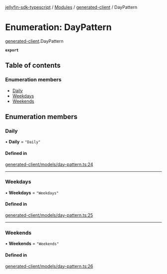 [jellyfin-sdk-typescript](../README.md) / [Modules](../modules.md) / [generated-client](../modules/generated_client.md) / DayPattern

# Enumeration: DayPattern

[generated-client](../modules/generated_client.md).DayPattern

**`export`**

## Table of contents

### Enumeration members

- [Daily](generated_client.DayPattern.md#daily)
- [Weekdays](generated_client.DayPattern.md#weekdays)
- [Weekends](generated_client.DayPattern.md#weekends)

## Enumeration members

### Daily

• **Daily** = `"Daily"`

#### Defined in

[generated-client/models/day-pattern.ts:24](https://github.com/thornbill/jellyfin-sdk-typescript/blob/7534c86/src/generated-client/models/day-pattern.ts#L24)

___

### Weekdays

• **Weekdays** = `"Weekdays"`

#### Defined in

[generated-client/models/day-pattern.ts:25](https://github.com/thornbill/jellyfin-sdk-typescript/blob/7534c86/src/generated-client/models/day-pattern.ts#L25)

___

### Weekends

• **Weekends** = `"Weekends"`

#### Defined in

[generated-client/models/day-pattern.ts:26](https://github.com/thornbill/jellyfin-sdk-typescript/blob/7534c86/src/generated-client/models/day-pattern.ts#L26)
